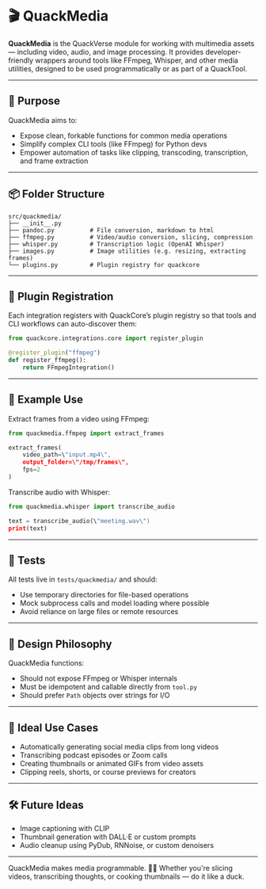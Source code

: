 # 🎬 QuackMedia

**QuackMedia** is the QuackVerse module for working with multimedia assets — including video, audio, and image processing. It provides developer-friendly wrappers around tools like FFmpeg, Whisper, and other media utilities, designed to be used programmatically or as part of a QuackTool.

---

## 📌 Purpose

QuackMedia aims to:
- Expose clean, forkable functions for common media operations
- Simplify complex CLI tools (like FFmpeg) for Python devs
- Empower automation of tasks like clipping, transcoding, transcription, and frame extraction

---

## 📦 Folder Structure

```
src/quackmedia/
├── __init__.py
├── pandoc.py          # File conversion, markdown to html
├── ffmpeg.py          # Video/audio conversion, slicing, compression
├── whisper.py         # Transcription logic (OpenAI Whisper)
├── images.py          # Image utilities (e.g. resizing, extracting frames)
└── plugins.py         # Plugin registry for quackcore
```

---

## 🔌 Plugin Registration

Each integration registers with QuackCore’s plugin registry so that tools and CLI workflows can auto-discover them:

```python
from quackcore.integrations.core import register_plugin

@register_plugin("ffmpeg")
def register_ffmpeg():
    return FFmpegIntegration()
```

---

## 🚀 Example Use

Extract frames from a video using FFmpeg:

```python
from quackmedia.ffmpeg import extract_frames

extract_frames(
    video_path=\"input.mp4\",
    output_folder=\"/tmp/frames\",
    fps=2
)
```

Transcribe audio with Whisper:

```python
from quackmedia.whisper import transcribe_audio

text = transcribe_audio(\"meeting.wav\")
print(text)
```

---

## 🧪 Tests

All tests live in `tests/quackmedia/` and should:
- Use temporary directories for file-based operations
- Mock subprocess calls and model loading where possible
- Avoid reliance on large files or remote resources

---

## 📐 Design Philosophy

QuackMedia functions:
- Should not expose FFmpeg or Whisper internals
- Must be idempotent and callable directly from `tool.py`
- Should prefer `Path` objects over strings for I/O

---

## 🎯 Ideal Use Cases

- Automatically generating social media clips from long videos
- Transcribing podcast episodes or Zoom calls
- Creating thumbnails or animated GIFs from video assets
- Clipping reels, shorts, or course previews for creators

---

## 🛠 Future Ideas

- Image captioning with CLIP
- Thumbnail generation with DALL·E or custom prompts
- Audio cleanup using PyDub, RNNoise, or custom denoisers

---

QuackMedia makes media programmable. 🎥🐣 Whether you're slicing videos, transcribing thoughts, or cooking thumbnails — do it like a duck.